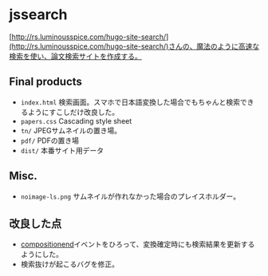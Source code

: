 # jssearch

[http://rs.luminousspice.com/hugo-site-search/](http://rs.luminousspice.com/hugo-site-search/)さんの、魔法のように高速な検索を使い、論文検索サイトを作成する。

## Final products

* `index.html` 検索画面。スマホで日本語変換した場合でもちゃんと検索できるようにすこしだけ改良した。
* `papers.css` Cascading style sheet
* `tn/` JPEGサムネイルの置き場。
* `pdf/` PDFの置き場
* `dist/` 本番サイト用データ

## Misc.

* `noimage-ls.png` サムネイルが作れなかった場合のプレイスホルダー。

## 改良した点

* [compositionend](https://developer.mozilla.org/ja/docs/Web/Reference/Events/compositionend)イベントをひろって、変換確定時にも検索結果を更新するようにした。
* 検索抜けが起こるバグを修正。
